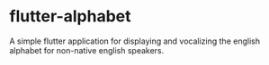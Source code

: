 # flutter-alphabet
A simple flutter application for displaying and vocalizing the english alphabet for non-native english speakers.
